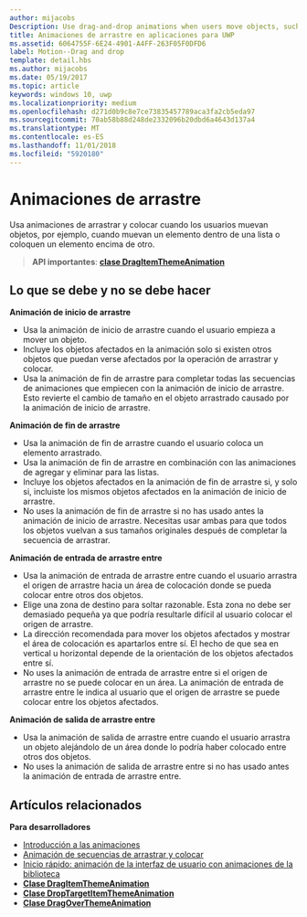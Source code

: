 ```yaml
---
author: mijacobs
Description: Use drag-and-drop animations when users move objects, such as moving an item within a list, or dropping an item on top of another.
title: Animaciones de arrastre en aplicaciones para UWP
ms.assetid: 6064755F-6E24-4901-A4FF-263F05F0DFD6
label: Motion--Drag and drop
template: detail.hbs
ms.author: mijacobs
ms.date: 05/19/2017
ms.topic: article
keywords: windows 10, uwp
ms.localizationpriority: medium
ms.openlocfilehash: d271d0b9c8e7ce73835457789aca3fa2cb5eda97
ms.sourcegitcommit: 70ab58b88d248de2332096b20dbd6a4643d137a4
ms.translationtype: MT
ms.contentlocale: es-ES
ms.lasthandoff: 11/01/2018
ms.locfileid: "5920180"
---
```

# <a name="drag-animations"></a>Animaciones de arrastre




Usa animaciones de arrastrar y colocar cuando los usuarios muevan objetos, por ejemplo, cuando muevan un elemento dentro de una lista o coloquen un elemento encima de otro.

> **API importantes**: [**clase DragItemThemeAnimation**](https://msdn.microsoft.com/library/windows/apps/br243174)


## <a name="dos-and-donts"></a>Lo que se debe y no se debe hacer


**Animación de inicio de arrastre**

-   Usa la animación de inicio de arrastre cuando el usuario empieza a mover un objeto.
-   Incluye los objetos afectados en la animación solo si existen otros objetos que puedan verse afectados por la operación de arrastrar y colocar.
-   Usa la animación de fin de arrastre para completar todas las secuencias de animaciones que empiecen con la animación de inicio de arrastre. Esto revierte el cambio de tamaño en el objeto arrastrado causado por la animación de inicio de arrastre.

**Animación de fin de arrastre**

-   Usa la animación de fin de arrastre cuando el usuario coloca un elemento arrastrado.
-   Usa la animación de fin de arrastre en combinación con las animaciones de agregar y eliminar para las listas.
-   Incluye los objetos afectados en la animación de fin de arrastre si, y solo si, incluiste los mismos objetos afectados en la animación de inicio de arrastre.
-   No uses la animación de fin de arrastre si no has usado antes la animación de inicio de arrastre. Necesitas usar ambas para que todos los objetos vuelvan a sus tamaños originales después de completar la secuencia de arrastrar.

**Animación de entrada de arrastre entre**

-   Usa la animación de entrada de arrastre entre cuando el usuario arrastra el origen de arrastre hacia un área de colocación donde se pueda colocar entre otros dos objetos.
-   Elige una zona de destino para soltar razonable. Esta zona no debe ser demasiado pequeña ya que podría resultarle difícil al usuario colocar el origen de arrastre.
-   La dirección recomendada para mover los objetos afectados y mostrar el área de colocación es apartarlos entre sí. El hecho de que sea en vertical u horizontal depende de la orientación de los objetos afectados entre sí.
-   No uses la animación de entrada de arrastre entre si el origen de arrastre no se puede colocar en un área. La animación de entrada de arrastre entre le indica al usuario que el origen de arrastre se puede colocar entre los objetos afectados.

**Animación de salida de arrastre entre**

-   Usa la animación de salida de arrastre entre cuando el usuario arrastra un objeto alejándolo de un área donde lo podría haber colocado entre otros dos objetos.
-   No uses la animación de salida de arrastre entre si no has usado antes la animación de entrada de arrastre entre.


## <a name="related-articles"></a>Artículos relacionados

**Para desarrolladores**
* [Introducción a las animaciones](https://msdn.microsoft.com/library/windows/apps/mt187350)
* [Animación de secuencias de arrastrar y colocar](https://msdn.microsoft.com/library/windows/apps/xaml/jj649427)
* [Inicio rápido: animación de la interfaz de usuario con animaciones de la biblioteca](https://msdn.microsoft.com/library/windows/apps/xaml/hh452703)
* [**Clase DragItemThemeAnimation**](https://msdn.microsoft.com/library/windows/apps/br243174)
* [**Clase DropTargetItemThemeAnimation**](https://msdn.microsoft.com/library/windows/apps/br243186)
* [**Clase DragOverThemeAnimation**](https://msdn.microsoft.com/library/windows/apps/br243180)


 





